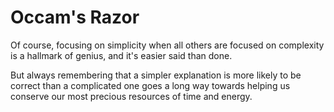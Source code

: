 # Occam's Razor

Of course, focusing on simplicity when all others are focused on complexity is a hallmark of genius, and it's easier said than done. 

But always remembering that a simpler explanation is more likely to be correct than a complicated one goes a long way towards helping us conserve our most precious resources of time and energy.